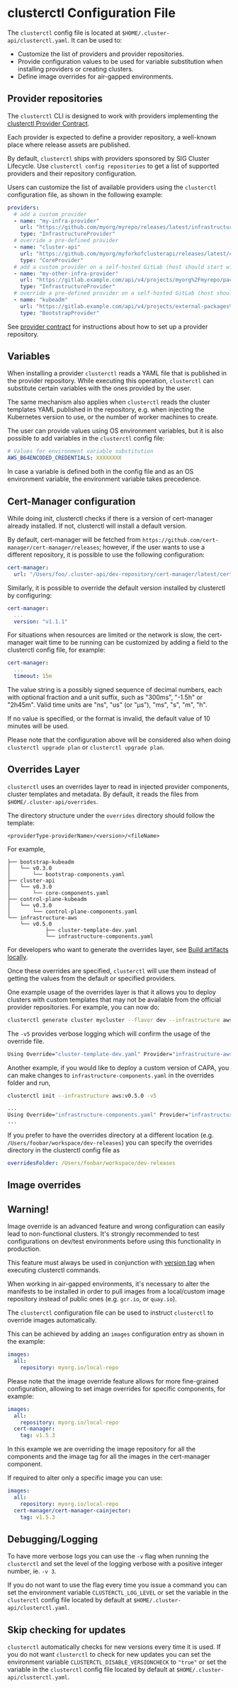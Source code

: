 # clusterctl Configuration File

The `clusterctl` config file is located at `$HOME/.cluster-api/clusterctl.yaml`.
It can be used to:

- Customize the list of providers and provider repositories.
- Provide configuration values to be used for variable substitution when installing providers or creating clusters.
- Define image overrides for air-gapped environments.

## Provider repositories

The `clusterctl` CLI is designed to work with providers implementing the [clusterctl Provider Contract](provider-contract.md).

Each provider is expected to define a provider repository, a well-known place where release assets are published.

By default, `clusterctl` ships with providers sponsored by SIG Cluster
Lifecycle. Use `clusterctl config repositories` to get a list of supported
providers and their repository configuration.

Users can customize the list of available providers using the `clusterctl` configuration file, as shown in the following example:

```yaml
providers:
  # add a custom provider
  - name: "my-infra-provider"
    url: "https://github.com/myorg/myrepo/releases/latest/infrastructure-components.yaml"
    type: "InfrastructureProvider"
  # override a pre-defined provider
  - name: "cluster-api"
    url: "https://github.com/myorg/myforkofclusterapi/releases/latest/core-components.yaml"
    type: "CoreProvider"
  # add a custom provider on a self-hosted GitLab (host should start with "gitlab.")
  - name: "my-other-infra-provider"
    url: "https://gitlab.example.com/api/v4/projects/myorg%2Fmyrepo/packages/generic/myrepo/v1.2.3/infrastructure-components.yaml"
    type: "InfrastructureProvider"
  # override a pre-defined provider on a self-hosted GitLab (host should start with "gitlab.")
  - name: "kubeadm"
    url: "https://gitlab.example.com/api/v4/projects/external-packages%2Fcluster-api/packages/generic/cluster-api/v1.1.3/bootstrap-components.yaml"
    type: "BootstrapProvider"
```

See [provider contract](provider-contract.md) for instructions about how to set up a provider repository.

## Variables

When installing a provider `clusterctl` reads a YAML file that is published in the provider repository. While executing
this operation, `clusterctl` can substitute certain variables with the ones provided by the user.

The same mechanism also applies when `clusterctl` reads the cluster templates YAML published in the repository, e.g.
when injecting the Kubernetes version to use, or the number of worker machines to create.

The user can provide values using OS environment variables, but it is also possible to add
variables in the `clusterctl` config file:

```yaml
# Values for environment variable substitution
AWS_B64ENCODED_CREDENTIALS: XXXXXXXX
```

In case a variable is defined both in the config file and as an OS environment variable,
the environment variable takes precedence.

## Cert-Manager configuration

While doing init, clusterctl checks if there is a version of cert-manager already installed. If not, clusterctl will
install a default version.

By default, cert-manager will be fetched from `https://github.com/cert-manager/cert-manager/releases`; however, if the user
wants to use a different repository, it is possible to use the following configuration:

```yaml
cert-manager:
  url: "/Users/foo/.cluster-api/dev-repository/cert-manager/latest/cert-manager.yaml"
```

Similarly, it is possible to override the default version installed by clusterctl by configuring:

```yaml
cert-manager:
  ...
  version: "v1.1.1"
```

For situations when resources are limited or the network is slow, the cert-manager wait time to be running can be customized by adding a field to the clusterctl config file, for example:

```yaml
cert-manager:
  ...
  timeout: 15m
```

The value string is a possibly signed sequence of decimal numbers, each with optional fraction and a unit suffix, such as "300ms", "-1.5h" or "2h45m". Valid time units are "ns", "us" (or "µs"), "ms", "s", "m", "h".

If no value is specified, or the format is invalid, the default value of 10 minutes will be used.

Please note that the configuration above will be considered also when doing `clusterctl upgrade plan` or `clusterctl upgrade plan`.

## Overrides Layer

`clusterctl` uses an overrides layer to read in injected provider components,
cluster templates and metadata. By default, it reads the files from
`$HOME/.cluster-api/overrides`.

The directory structure under the `overrides` directory should follow the
template:

```
<providerType-providerName>/<version>/<fileName>
```

For example,

```
├── bootstrap-kubeadm
│   └── v0.3.0
│       └── bootstrap-components.yaml
├── cluster-api
│   └── v0.3.0
│       └── core-components.yaml
├── control-plane-kubeadm
│   └── v0.3.0
│       └── control-plane-components.yaml
└── infrastructure-aws
    └── v0.5.0
            ├── cluster-template-dev.yaml
            └── infrastructure-components.yaml
```

For developers who want to generate the overrides layer, see
[Build artifacts locally](developers.md#build-artifacts-locally).

Once these overrides are specified, `clusterctl` will use them instead of
getting the values from the default or specified providers.

One example usage of the overrides layer is that it allows you to deploy
clusters with custom templates that may not be available from the official
provider repositories.
For example, you can now do:

```bash
clusterctl generate cluster mycluster --flavor dev --infrastructure aws:v0.5.0 -v5
```

The `-v5` provides verbose logging which will confirm the usage of the
override file.

```bash
Using Override="cluster-template-dev.yaml" Provider="infrastructure-aws" Version="v0.5.0"
```

Another example, if you would like to deploy a custom version of CAPA, you can
make changes to `infrastructure-components.yaml` in the overrides folder and
run,

```bash
clusterctl init --infrastructure aws:v0.5.0 -v5
```
```bash
...
Using Override="infrastructure-components.yaml" Provider="infrastructure-aws" Version="v0.5.0"
...
```

If you prefer to have the overrides directory at a different location (e.g.
`/Users/foobar/workspace/dev-releases`) you can specify the overrides
directory in the clusterctl config file as

```yaml
overridesFolder: /Users/foobar/workspace/dev-releases
```

## Image overrides

<aside class="note warning">

<h1> Warning! </h1>

Image override is an advanced feature and wrong configuration can easily lead to non-functional clusters.
It's strongly recommended to test configurations on dev/test environments before using this functionality in production.

This feature must always be used in conjunction with
[version tag](commands/init.md#provider-version) when executing clusterctl commands.

</aside>

When working in air-gapped environments, it's necessary to alter the manifests to be installed in order to pull
images from a local/custom image repository instead of public ones (e.g. `gcr.io`, or `quay.io`).

The `clusterctl` configuration file can be used to instruct `clusterctl` to override images automatically.

This can be achieved by adding an `images` configuration entry as shown in the example:

```yaml
images:
  all:
    repository: myorg.io/local-repo
```

Please note that the image override feature allows for more fine-grained configuration, allowing to set image
overrides for specific components, for example:

```yaml
images:
  all:
    repository: myorg.io/local-repo
  cert-manager:
    tag: v1.5.3
```

In this example we are overriding the image repository for all the components and the image tag for
all the images in the cert-manager component.

If required to alter only a specific image you can use:

```yaml
images:
  all:
    repository: myorg.io/local-repo
  cert-manager/cert-manager-cainjector:
    tag: v1.5.3
```

## Debugging/Logging

To have more verbose logs you can use the `-v` flag when running the `clusterctl` and set the level of the logging verbose with a positive integer number, ie. `-v 3`.

If you do not want to use the flag every time you issue a command you can set the environment variable `CLUSTERCTL_LOG_LEVEL` or set the variable in the `clusterctl` config file located by default at `$HOME/.cluster-api/clusterctl.yaml`.


## Skip checking for updates

`clusterctl` automatically checks for new versions every time it is used. If you do not want `clusterctl` to check for new updates you can set the environment variable `CLUSTERCTL_DISABLE_VERSIONCHECK` to `"true"` or set the variable in the `clusterctl` config file located by default at `$HOME/.cluster-api/clusterctl.yaml`.
